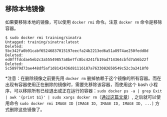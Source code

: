 ## 移除本地镜像
如果要移除本地的镜像，可以使用 `docker rmi` 命令。注意 `docker rm` 命令是移除容器。
```
$ sudo docker rmi training/sinatra
Untagged: training/sinatra:latest
Deleted: 5bc342fa0b91cabf65246837015197eecfa24b2213ed6a51a8974ae250fedd8d
Deleted: ed0fffdcdae5eb2c3a55549857a8be7fc8bc4241fb19ad714364cbfd7a56b22f
Deleted: 5c58979d73ae448df5af1d8142436d81116187a7633082650549c52c3a2418f0
```

*注意：在删除镜像之前要先用 `docker rm` 删掉依赖于这个镜像的所有容器。而在出现有容器使用正在删除的镜像时，需要先移除该容器，而使用这个 bash 小程序，可以移除所有已经退出或正在运行的容器：`sudo docker ps -a | grep Exit | awk '{print $1}' | sudo xargs docker rm`（[通过这篇文章](https://github.com/gnu4cn/docker_practice/blob/master/image/rmi.md)）, 之后就可以使用命令 `sudo docker rmi IMAGE ID [IMAGE ID, IMAGE ID, IMAGE ID, ...]` 方式删除这些镜像了。
